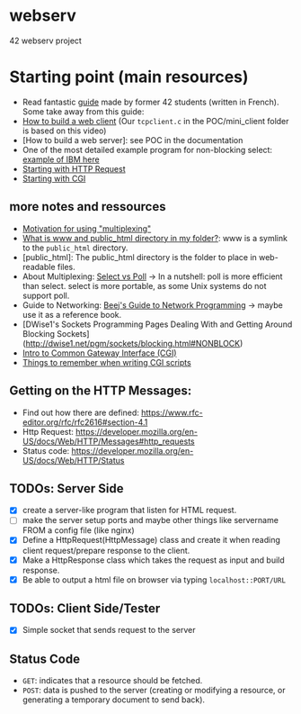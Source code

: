 # webserv
42 webserv project

# Starting point (main resources)
- Read fantastic [guide](https://www.notion.so/Documentation-Webserv-320727979ffd4176a7dd5ba41aaadf46) made by former 42 students (written in French). Some take away from this guide:
- [How to build a web client](https://www.youtube.com/watch?v=bdIiTxtMaKA&list=PL9IEJIKnBJjH_zM5LnovnoaKlXML5qh17&index=2) (Our `tcpclient.c` in the POC/mini_client folder is based on this video)
- [How to build a web server]: see POC in the documentation
- One of the most detailed example program for non-blocking select: [example of IBM here](https://www.ibm.com/docs/en/i/7.2?topic=designs-example-nonblocking-io-select)
- [Starting with HTTP Request](https://docstore.mik.ua/orelly/linux/cgi/ch02_01.htm)
- [Starting with CGI](https://docstore.mik.ua/orelly/linux/cgi/ch03_01.htm)


## more notes and ressources
- [Motivation for using "multiplexing"](https://devarea.com/linux-io-multiplexing-select-vs-poll-vs-epoll/#.Yfm19epKiHs)
- [What is www and public_html directory in my folder?](https://www.interserver.net/tips/kb/what-is-the-www-and-publichtml-directory-in-my-folder/): www is a symlink to the `public_html` directory. 
- [public_html]: The public_html directory is the folder to place in web-readable files.
- About Multiplexing: [Select vs Poll](https://devarea.com/linux-io-multiplexing-select-vs-poll-vs-epoll/?sfw=pass1639486423#.YbiT3BNKjUI) -> In a nutshell: poll is more efficient than select. select is more portable, as some Unix systems do not support poll.
- Guide to Networking: [Beej's Guide to Network Programming](https://beej.us/guide/bgnet/html/#pollman) -> maybe use it as a reference book.
- [DWise1's Sockets Programming Pages Dealing With and Getting Around Blocking Sockets] (http://dwise1.net/pgm/sockets/blocking.html#NONBLOCK)
- [Intro to Common Gateway Interface (CGI)](https://www.uregina.ca/science/cs/resources/create-personal-home-page/common-gateway-interface.html)
- [Things to remember when writing CGI scripts](http://astroa.physics.metu.edu.tr/MANUALS/cgi_perl.tut/basics.html)



## Getting on the HTTP Messages:
- Find out how there are defined: https://www.rfc-editor.org/rfc/rfc2616#section-4.1
- Http Request: https://developer.mozilla.org/en-US/docs/Web/HTTP/Messages#http_requests
- Status code: https://developer.mozilla.org/en-US/docs/Web/HTTP/Status

## TODOs: Server Side
- [x] create a server-like program that listen for HTML request.
- [ ] make the server setup ports and maybe other things like servername FROM a config file (like nginx) 
- [x] Define a HttpRequest(HttpMessage) class and create it when reading client request/prepare response to the client.
- [x] Make a HttpResponse class which takes the request as input and build response.
- [x] Be able to output a html file on browser via typing `localhost::PORT/URL`

## TODOs: Client Side/Tester
- [x] Simple socket that sends request to the server

## Status Code
- `GET`: indicates that a resource should be fetched.
- `POST`: data is pushed to the server (creating or modifying a resource, or generating a temporary document to send back).
